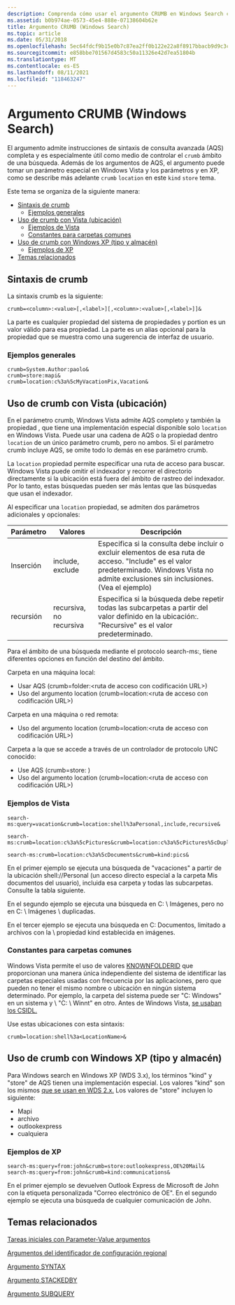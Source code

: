```yaml
---
description: Comprenda cómo usar el argumento CRUMB en Windows Search como medio de controlar el ámbito de una búsqueda.
ms.assetid: b0b974ae-0573-45e4-888e-07138604b62e
title: Argumento CRUMB (Windows Search)
ms.topic: article
ms.date: 05/31/2018
ms.openlocfilehash: 5ec64fdcf9b15e0b7c87ea2ff0b122e22a8f8917bbacb9d9c3c3da274123f607
ms.sourcegitcommit: e858bbe701567d4583c50a11326e42d7ea51804b
ms.translationtype: MT
ms.contentlocale: es-ES
ms.lasthandoff: 08/11/2021
ms.locfileid: "118463247"
---
```

# <a name="crumb-argument-windows-search"></a>Argumento CRUMB (Windows Search)

El argumento admite instrucciones de sintaxis de consulta avanzada (AQS) completa y es especialmente útil como medio de controlar el `crumb` ámbito de una búsqueda. Además de los argumentos de AQS, el argumento puede tomar un parámetro especial en Windows Vista y los parámetros y en XP, como se describe más adelante `crumb` `location` en este `kind` `store` tema.

Este tema se organiza de la siguiente manera:

-   [Sintaxis de crumb](#crumb-syntax)
    -   [Ejemplos generales](#general-examples)
-   [Uso de crumb con Vista (ubicación)](#using-crumb-with-vista-location)
    -   [Ejemplos de Vista](#vista-examples)
    -   [Constantes para carpetas comunes](#constants-for-common-folders)
-   [Uso de crumb con Windows XP (tipo y almacén)](#using-crumb-with-windows-xp-kind-and-store)
    -   [Ejemplos de XP](#xp-examples)
-   [Temas relacionados](#related-topics)

 

## <a name="crumb-syntax"></a>Sintaxis de crumb

La sintaxis crumb es la siguiente:


```
crumb=<column>:<value>[,<label>][,<column>:<value>[,<label>]]& 
```



La <column> parte es cualquier propiedad del sistema de propiedades y <value> portion es un valor válido para esa propiedad. La <label> parte es un alias opcional para la propiedad que se muestra como una sugerencia de interfaz de usuario.

### <a name="general-examples"></a>Ejemplos generales


```
crumb=System.Author:paolo&
crumb=store:mapi&
crumb=location:c%3a%5cMyVacationPix,Vacation&
```



 

## <a name="using-crumb-with-vista-location"></a>Uso de crumb con Vista (ubicación)

En el parámetro crumb, Windows Vista admite AQS completo y también la propiedad , que tiene una implementación especial disponible solo `location` en Windows Vista. Puede usar una cadena de AQS o la propiedad dentro `location` de un único parámetro crumb, pero no ambos. Si el parámetro crumb incluye AQS, se omite todo lo demás en ese parámetro crumb.

La `location` propiedad permite especificar una ruta de acceso para buscar. Windows Vista puede omitir el indexador y recorrer el directorio directamente si la ubicación está fuera del ámbito de rastreo del indexador. Por lo tanto, estas búsquedas pueden ser más lentas que las búsquedas que usan el indexador.

Al especificar una `location` propiedad, se admiten dos parámetros adicionales y opcionales:



| Parámetro | Valores                  | Descripción                                                                                                                                                                       |
|-----------|-------------------------|-----------------------------------------------------------------------------------------------------------------------------------------------------------------------------------|
| Inserción | include, exclude        | Especifica si la consulta debe incluir o excluir elementos de esa ruta de acceso. "Include" es el valor predeterminado. Windows Vista no admite exclusiones sin inclusiones. (Vea el ejemplo) |
| recursión | recursiva, no recursiva | Especifica si la búsqueda debe repetir todas las subcarpetas a partir del valor definido en la ubicación:<value>. "Recursive" es el valor predeterminado.                             |



 

Para el ámbito de una búsqueda mediante el protocolo search-ms:, tiene diferentes opciones en función del destino del ámbito.

Carpeta en una máquina local:

-   Usar AQS (crumb=folder:<ruta de acceso con codificación URL>)
-   Uso del argumento location (crumb=location:<ruta de acceso con codificación URL>)

Carpeta en una máquina o red remota:

-   Uso del argumento location (crumb=location:<ruta de acceso con codificación URL>)

Carpeta a la que se accede a través de un controlador de protocolo UNC conocido:

-   Use AQS (crumb=store: <UNC protocol handler name> )
-   Uso del argumento location (crumb=location:<ruta de acceso con codificación URL>)

### <a name="vista-examples"></a>Ejemplos de Vista


```
search-ms:query=vacation&crumb=location:shell%3aPersonal,include,recursive&

search-ms:crumb=location:c%3a%5cPictures&crumb=location:c%3a%5cPictures%5cDuplicates,,exclude& 

search-ms:crumb=location:c%3a%5cDocuments&crumb=kind:pics&
```



En el primer ejemplo se ejecuta una búsqueda de "vacaciones" a partir de la ubicación shell://Personal (un acceso directo especial a la carpeta Mis documentos del usuario), incluida esa carpeta y todas las subcarpetas. Consulte la tabla siguiente.

En el segundo ejemplo se ejecuta una búsqueda en C: \\ Imágenes, pero no en C: \\ Imágenes \\ duplicadas.

En el tercer ejemplo se ejecuta una búsqueda en C: Documentos, limitado a archivos con la \\ propiedad kind establecida en imágenes.

### <a name="constants-for-common-folders"></a>Constantes para carpetas comunes

Windows Vista permite el uso de valores [KNOWNFOLDERID](/previous-versions//bb762584(v=vs.85)) que proporcionan una manera única independiente del sistema de identificar las carpetas especiales usadas con frecuencia por las aplicaciones, pero que pueden no tener el mismo nombre o ubicación en ningún sistema determinado. Por ejemplo, la carpeta del sistema puede ser "C: Windows" en un sistema y \\ "C: \\ Winnt" en otro. Antes de Windows Vista, [se usaban los CSIDL.](/windows/desktop/shell/csidl)

Use estas ubicaciones con esta sintaxis:


```
crumb=location:shell%3a<LocationName>&
```



 

## <a name="using-crumb-with-windows-xp-kind-and-store"></a>Uso de crumb con Windows XP (tipo y almacén)

Para Windows search en Windows XP (WDS 3.x), los términos "kind" y "store" de AQS tienen una implementación especial. Los valores "kind" son los mismos [que se usan en WDS 2.x.](../lwef/-search-2x-wds-perceivedtype.md) Los valores de "store" incluyen lo siguiente:

-   Mapi
-   archivo
-   outlookexpress
-   cualquiera

### <a name="xp-examples"></a>Ejemplos de XP


```
search-ms:query=from:john&crumb=store:outlookexpress,OE%20Mail&
search-ms:query=from:john&crumb=kind:communications&
```



En el primer ejemplo se devuelven Outlook Express de Microsoft de John con la etiqueta personalizada "Correo electrónico de OE". En el segundo ejemplo se ejecuta una búsqueda de cualquier comunicación de John.

## <a name="related-topics"></a>Temas relacionados

<dl> <dt>

[Tareas iniciales con Parameter-Value argumentos](getting-started-with-parameter-value-arguments.md)
</dt> <dt>

[Argumentos del identificador de configuración regional](-search-3x-wds-qryidx-localeidentifiers.md)
</dt> <dt>

[Argumento SYNTAX](-search-3x-wds-qryidx-syntaxargument.md)
</dt> <dt>

[Argumento STACKEDBY](-search-3x-wds-qryidx-stackedby.md)
</dt> <dt>

[Argumento SUBQUERY](-search-3x-wds-qryidx-subquery.md)
</dt> </dl>

 

 
